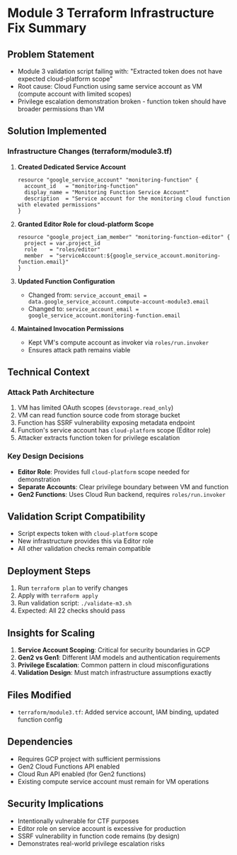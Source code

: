 # Module 3 Terraform Infrastructure Fix Summary

## Problem Statement
- Module 3 validation script failing with: "Extracted token does not have expected cloud-platform scope"
- Root cause: Cloud Function using same service account as VM (compute account with limited scopes)
- Privilege escalation demonstration broken - function token should have broader permissions than VM

## Solution Implemented
### Infrastructure Changes (terraform/module3.tf)

1. **Created Dedicated Service Account**
   ```hcl
   resource "google_service_account" "monitoring-function" {
     account_id   = "monitoring-function"
     display_name = "Monitoring Function Service Account"
     description  = "Service account for the monitoring cloud function with elevated permissions"
   }
   ```

2. **Granted Editor Role for cloud-platform Scope**
   ```hcl
   resource "google_project_iam_member" "monitoring-function-editor" {
     project = var.project_id
     role    = "roles/editor"
     member  = "serviceAccount:${google_service_account.monitoring-function.email}"
   }
   ```

3. **Updated Function Configuration**
   - Changed from: `service_account_email = data.google_service_account.compute-account-module3.email`
   - Changed to: `service_account_email = google_service_account.monitoring-function.email`

4. **Maintained Invocation Permissions**
   - Kept VM's compute account as invoker via `roles/run.invoker`
   - Ensures attack path remains viable

## Technical Context
### Attack Path Architecture
1. VM has limited OAuth scopes (`devstorage.read_only`)
2. VM can read function source code from storage bucket
3. Function has SSRF vulnerability exposing metadata endpoint
4. Function's service account has `cloud-platform` scope (Editor role)
5. Attacker extracts function token for privilege escalation

### Key Design Decisions
- **Editor Role**: Provides full `cloud-platform` scope needed for demonstration
- **Separate Accounts**: Clear privilege boundary between VM and function
- **Gen2 Functions**: Uses Cloud Run backend, requires `roles/run.invoker`

## Validation Script Compatibility
- Script expects token with `cloud-platform` scope
- New infrastructure provides this via Editor role
- All other validation checks remain compatible

## Deployment Steps
1. Run `terraform plan` to verify changes
2. Apply with `terraform apply`
3. Run validation script: `./validate-m3.sh`
4. Expected: All 22 checks should pass

## Insights for Scaling
1. **Service Account Scoping**: Critical for security boundaries in GCP
2. **Gen2 vs Gen1**: Different IAM models and authentication requirements
3. **Privilege Escalation**: Common pattern in cloud misconfigurations
4. **Validation Design**: Must match infrastructure assumptions exactly

## Files Modified
- `terraform/module3.tf`: Added service account, IAM binding, updated function config

## Dependencies
- Requires GCP project with sufficient permissions
- Gen2 Cloud Functions API enabled
- Cloud Run API enabled (for Gen2 functions)
- Existing compute service account must remain for VM operations

## Security Implications
- Intentionally vulnerable for CTF purposes
- Editor role on service account is excessive for production
- SSRF vulnerability in function code remains (by design)
- Demonstrates real-world privilege escalation risks